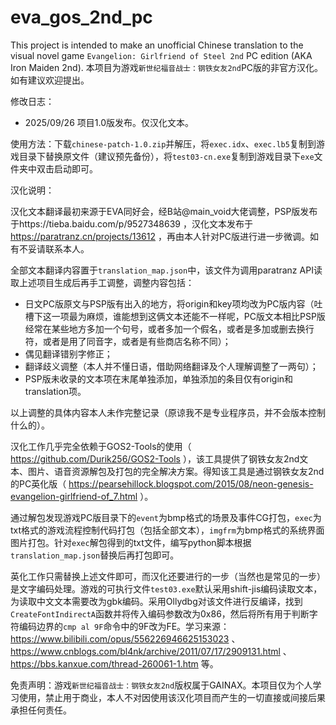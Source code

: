# eva_gos_2nd_pc
This project is intended to make an unofficial Chinese translation to the visual novel game `Evangelion: Girlfriend of Steel 2nd` PC edition (AKA Iron Maiden 2nd).
本项目为游戏`新世纪福音战士：钢铁女友2nd`PC版的非官方汉化。如有建议欢迎提出。

修改日志：
- 2025/09/26 项目1.0版发布。仅汉化文本。

使用方法：下载`chinese-patch-1.0.zip`并解压，将`exec.idx`、`exec.lb5`复制到游戏目录下替换原文件（建议预先备份），将`test03-cn.exe`复制到游戏目录下`exe`文件夹中双击启动即可。

汉化说明：

汉化文本翻译最初来源于EVA同好会，经B站@main_void大佬调整，PSP版发布于https://tieba.baidu.com/p/9527348639 ，汉化文本发布于 https://paratranz.cn/projects/13612 ，再由本人针对PC版进行进一步微调。如有不妥请联系本人。

全部文本翻译内容置于`translation_map.json`中，该文件为调用paratranz API读取上述项目生成后再手工调整，调整内容包括：
- 日文PC版原文与PSP版有出入的地方，将origin和key项均改为PC版内容（吐槽下这一项最为麻烦，谁能想到这俩文本还能不一样呢，PC版文本相比PSP版经常在某些地方多加一个句号，或者多加一个假名，或者是多加或删去换行符，或者是用了同音字，或者是有些商店名称不同）；
- 偶见翻译错别字修正；
- 翻译歧义调整（本人并不懂日语，借助网络翻译及个人理解调整了一两句）；
- PSP版未收录的文本项在末尾单独添加，单独添加的条目仅有origin和translation项。

以上调整的具体内容本人未作完整记录（原谅我不是专业程序员，并不会版本控制什么的）。

汉化工作几乎完全依赖于GOS2-Tools的使用（ https://github.com/Durik256/GOS2-Tools ），该工具提供了钢铁女友2nd文本、图片、语音资源解包及打包的完全解决方案。得知该工具是通过钢铁女友2nd的PC英化版（ https://pearsehillock.blogspot.com/2015/08/neon-genesis-evangelion-girlfriend-of_7.html ）。

通过解包发现游戏PC版目录下的`event`为bmp格式的场景及事件CG打包，`exec`为txt格式的游戏流程控制代码打包（包括全部文本），`imgfrm`为bmp格式的系统界面图片打包。针对`exec`解包得到的txt文件，编写python脚本根据`translation_map.json`替换后再打包即可。

英化工作只需替换上述文件即可，而汉化还要进行的一步（当然也是常见的一步）是文字编码处理。游戏的可执行文件`test03.exe`默认采用shift-jis编码读取文本，为读取中文文本需要改为gbk编码。采用Ollydbg对该文件进行反编译，找到`CreateFontIndirectA`函数并将传入编码参数改为0x86，然后将所有用于判断字符编码边界的`cmp al 9F`命令中的9F改为FE。学习来源： https://www.bilibili.com/opus/556226946625153023 、 https://www.cnblogs.com/bl4nk/archive/2011/07/17/2909131.html 、 https://bbs.kanxue.com/thread-260061-1.htm 等。

免责声明：游戏`新世纪福音战士：钢铁女友2nd`版权属于GAINAX。本项目仅为个人学习使用，禁止用于商业，本人不对因使用该汉化项目而产生的一切直接或间接后果承担任何责任。
